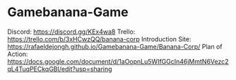 # Gamebanana-Game

Discord: https://discord.gg/KEx4wa8
Trello: https://trello.com/b/3xHCwzQQ/banana-corp
Introduction Site: https://rafaeldejongh.github.io/Gamebanana-Game/Banana-Corp/
Plan of Action: https://docs.google.com/document/d/1aOopnLu5WIfGGcIn46jMmtN6Vezc2qL4TuqPECkqGBI/edit?usp=sharing

